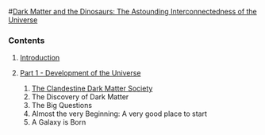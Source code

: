 #[Dark Matter and the Dinosaurs: The Astounding Interconnectedness of the Universe](http://www.amazon.com/Dark-Matter-Dinosaurs-Astounding-Interconnectedness/dp/0062328476)
 


### Contents

1. [Introduction](Introduction.md)

2. [Part 1 - Development of the Universe](part-1.md)
    1. [The Clandestine Dark Matter Society](part-1.md)
    2. The Discovery of Dark Matter
    3. The Big Questions
    4. Almost the very Beginning: A very good place to start
    5. A Galaxy is Born
